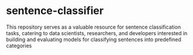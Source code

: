 # sentence-classifier
This repository serves as a valuable resource for sentence classification tasks, catering to data scientists, researchers, and developers interested in building and evaluating models for classifying sentences into predefined categories
